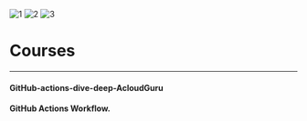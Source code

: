 ![1](https://github.com/rmc3408/github-actions/workflows/CI/badge.svg?branch=main)
![2](https://github.com/rmc3408/github-actions/actions/workflows/develop.yaml/badge.svg?branch=main)
![3](https://github.com/rmc3408/github-actions/actions/workflows/develop.yaml/badge.svg)

# Courses
<hr/>

#### GitHub-actions-dive-deep-AcloudGuru

#### GitHub Actions Workflow. 

